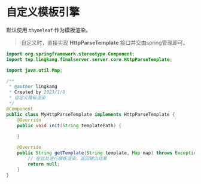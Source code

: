 # 自定义模板引擎

默认使用 `thymeleaf` 作为模板渲染。

> 自定义时，直接实现 **HttpParseTemplate** 接口并交由spring管理即可。

```java
import org.springframework.stereotype.Component;
import top.lingkang.finalserver.server.core.HttpParseTemplate;

import java.util.Map;

/**
 * @author lingkang
 * Created by 2023/1/8
 * 自定义模板渲染
 */
@Component
public class MyHttpParseTemplate implements HttpParseTemplate {
    @Override
    public void init(String templatePath) {
        
    }

    @Override
    public String getTemplate(String template, Map map) throws Exception {
        // 在此处进行模板渲染，返回输出结果
        return null;
    }
}
```